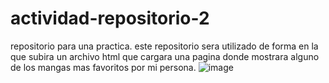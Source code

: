 # actividad-repositorio-2
repositorio para una practica.
este repositorio sera utilizado de forma en la que subira un archivo html que cargara una pagina donde mostrara alguno de los mangas mas favoritos por mi persona.
![image](https://github.com/moisesqs/actividad-repositorio-2/assets/159659506/211fe08b-a663-42bf-ad2a-6f86abff4b43)
